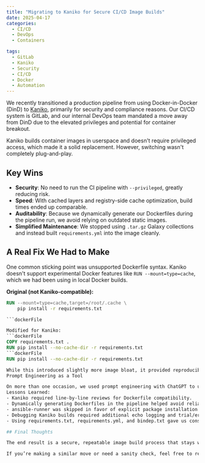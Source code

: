 ```yaml
---
title: "Migrating to Kaniko for Secure CI/CD Image Builds"
date: 2025-04-17
categories:
  - CI/CD
  - DevOps
  - Containers

tags:
  - GitLab
  - Kaniko
  - Security
  - CI/CD
  - Docker
  - Automation
---
```


We recently transitioned a production pipeline from using Docker-in-Docker (DinD) to [Kaniko](https://github.com/GoogleContainerTools/kaniko), primarily for security and compliance reasons. Our CI/CD system is GitLab, and our internal DevOps team mandated a move away from DinD due to the elevated privileges and potential for container breakout.

Kaniko builds container images in userspace and doesn't require privileged access, which made it a solid replacement. However, switching wasn't completely plug-and-play.

## Key Wins

- **Security**: No need to run the CI pipeline with `--privileged`, greatly reducing risk.
- **Speed**: With cached layers and registry-side cache optimization, build times ended up comparable.
- **Auditability**: Because we dynamically generate our Dockerfiles during the pipeline run, we avoid relying on outdated static images.
- **Simplified Maintenance**: We stopped using `.tar.gz` Galaxy collections and instead built `requirements.yml` into the image cleanly.

## A Real Fix We Had to Make

One common sticking point was unsupported Dockerfile syntax. Kaniko doesn't support experimental Docker features like `RUN --mount=type=cache`, which we had been using in local Docker builds.

**Original (not Kaniko-compatible):**

```dockerfile
RUN --mount=type=cache,target=/root/.cache \
    pip install -r requirements.txt

```dockerFile

Modified for Kaniko:
```dockerFile
COPY requirements.txt .
RUN pip install --no-cache-dir -r requirements.txt
```dockerFile
RUN pip install --no-cache-dir -r requirements.txt

While this introduced slightly more image bloat, it provided reproducibility and compatibility within our security constraints. Other changes included installing Galaxy collections directly in the Dockerfile and eliminating manual downloads of .tar.gz collections.
Prompt Engineering as a Tool

On more than one occasion, we used prompt engineering with ChatGPT to unblock tricky parts of the migration. Whether it was decoding obscure Kaniko error logs, rewriting Dockerfile logic, or troubleshooting GitLab pipeline variables, AI-assisted problem-solving gave us the momentum we needed to stay on track.
Lessons Learned:
- Kaniko required line-by-line reviews for Dockerfile compatibility.
- Dynamically generating Dockerfiles in the pipeline helped avoid reliance on outdated base images
- ansible-runner was skipped in favor of explicit package installation.
- Debugging Kaniko builds required additional echo logging and trial/error.
- Using requirements.txt, requirements.yml, and bindep.txt gave us consistent, transparent builds.

## Final Thoughts

The end result is a secure, repeatable image build process that stays within policy and doesn’t rely on elevated privileges or Docker sidecars. The work took time but was ultimately worth it. Now we’re helping other teams adapt the pattern.

If you’re making a similar move or need a sanity check, feel free to reach out.